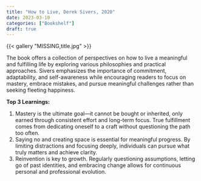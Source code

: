 ```yaml
---
title: "How to Live, Derek Sivers, 2020"
date: 2023-03-10
categories: ["Bookshelf"]
draft: true
---
```


{{< gallery "MISSING,title.jpg" >}}

The book offers a collection of perspectives on how to live a meaningful and fulfilling life by exploring various philosophies and practical approaches. Sivers emphasizes the importance of commitment, adaptability, and self-awareness while encouraging readers to focus on mastery, embrace mistakes, and pursue meaningful challenges rather than seeking fleeting happiness.

**Top 3 Learnings:**

1. Mastery is the ultimate goal—it cannot be bought or inherited, only earned through consistent effort and long-term focus. True fulfillment comes from dedicating oneself to a craft without questioning the path too often.
2. Saying no and creating space is essential for meaningful progress. By limiting distractions and focusing deeply, individuals can pursue what truly matters and achieve clarity.
3. Reinvention is key to growth. Regularly questioning assumptions, letting go of past identities, and embracing change allows for continuous personal and professional evolution.
